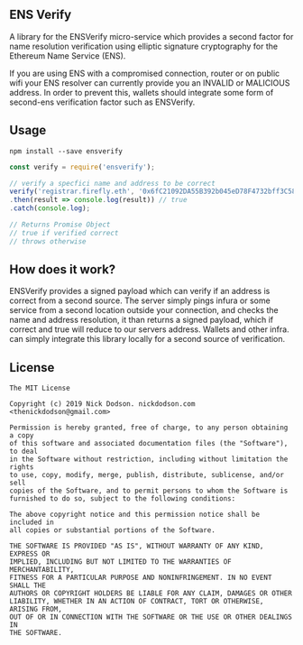 ## ENS Verify

A library for the ENSVerify micro-service which provides a second factor for name resolution verification using elliptic signature cryptography for the Ethereum Name Service (ENS).

If you are using ENS with a compromised connection, router or on public wifi your ENS resolver can currently provide you an INVALID or MALICIOUS address. In order to prevent this, wallets should integrate some form of second-ens verification factor such as ENSVerify.

## Usage

```
npm install --save ensverify
```

```js
const verify = require('ensverify');

// verify a specfici name and address to be correct
verify('registrar.firefly.eth', '0x6fC21092DA55B392b045eD78F4732bff3C580e2c')
.then(result => console.log(result)) // true
.catch(console.log);

// Returns Promise Object
// true if verified correct
// throws otherwise
```

## How does it work?

ENSVerify provides a signed payload which can verify if an address is correct from a second source. The server simply pings infura or some service from a second location outside your connection, and checks the name and address resolution, it than returns a signed payload, which if correct and true will reduce to our servers address. Wallets and other infra. can simply integrate this library locally for a second source of verification.

## License

```
The MIT License

Copyright (c) 2019 Nick Dodson. nickdodson.com <thenickdodson@gmail.com>

Permission is hereby granted, free of charge, to any person obtaining a copy
of this software and associated documentation files (the "Software"), to deal
in the Software without restriction, including without limitation the rights
to use, copy, modify, merge, publish, distribute, sublicense, and/or sell
copies of the Software, and to permit persons to whom the Software is
furnished to do so, subject to the following conditions:

The above copyright notice and this permission notice shall be included in
all copies or substantial portions of the Software.

THE SOFTWARE IS PROVIDED "AS IS", WITHOUT WARRANTY OF ANY KIND, EXPRESS OR
IMPLIED, INCLUDING BUT NOT LIMITED TO THE WARRANTIES OF MERCHANTABILITY,
FITNESS FOR A PARTICULAR PURPOSE AND NONINFRINGEMENT. IN NO EVENT SHALL THE
AUTHORS OR COPYRIGHT HOLDERS BE LIABLE FOR ANY CLAIM, DAMAGES OR OTHER
LIABILITY, WHETHER IN AN ACTION OF CONTRACT, TORT OR OTHERWISE, ARISING FROM,
OUT OF OR IN CONNECTION WITH THE SOFTWARE OR THE USE OR OTHER DEALINGS IN
THE SOFTWARE.
```
